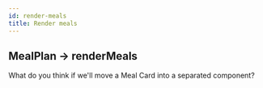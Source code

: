 ```yaml
---
id: render-meals
title: Render meals
---
```


## MealPlan -> renderMeals
What do you think if we'll move a Meal Card into a separated component?
